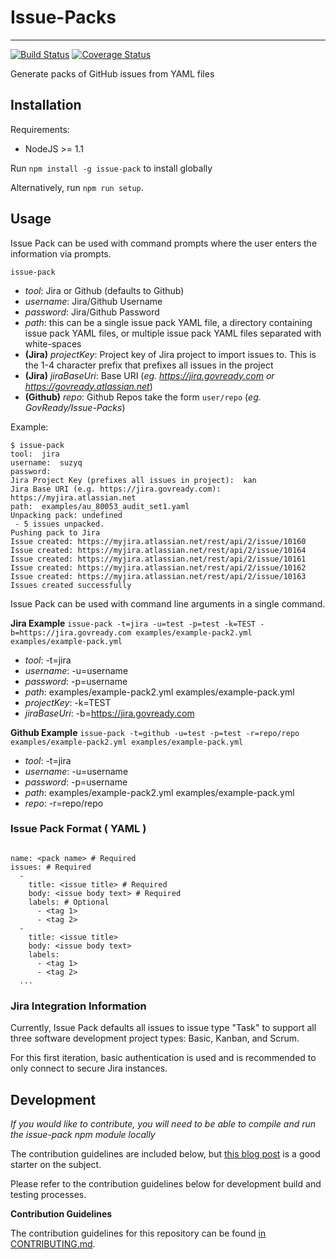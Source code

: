 # Issue-Packs
* * *

[![Build Status](https://travis-ci.org/GovReady/Issue-Packs.svg?branch=master)](https://travis-ci.org/GovReady/Issue-Packs)  [![Coverage Status](https://coveralls.io/repos/github/GovReady/Issue-Packs/badge.svg?branch=master)](https://coveralls.io/github/GovReady/Issue-Packs?branch=master)

Generate packs of GitHub issues from YAML files

## Installation

Requirements:

* NodeJS >= 1.1

Run `npm install -g issue-pack` to install globally

Alternatively, run `npm run setup`.

## Usage

Issue Pack can be used with command prompts where the user enters the information via prompts.

`issue-pack`

  * _tool_: Jira or Github (defaults to Github)
  * _username_: Jira/Github Username
  * _password_: Jira/Github Password
  * _path_: this can be a single issue pack YAML file, a directory containing issue pack YAML files, or multiple issue pack YAML files separated with white-spaces
  * **(Jira)** _projectKey_: Project key of Jira project to import issues to. This is the 1-4 character prefix that prefixes all issues in the project
  * **(Jira)** _jiraBaseUri_: Base URI (_eg. https://jira.govready.com or https://govready.atlassian.net_)
  * **(Github)** _repo_: Github Repos take the form `user/repo` (_eg. GovReady/Issue-Packs_)

Example:
```
$ issue-pack
tool:  jira
username:  suzyq
password:  
Jira Project Key (prefixes all issues in project):  kan
Jira Base URI (e.g. https://jira.govready.com):  https://myjira.atlassian.net
path:  examples/au_80053_audit_set1.yaml
Unpacking pack: undefined
 - 5 issues unpacked.
Pushing pack to Jira
Issue created: https://myjira.atlassian.net/rest/api/2/issue/10160
Issue created: https://myjira.atlassian.net/rest/api/2/issue/10164
Issue created: https://myjira.atlassian.net/rest/api/2/issue/10161
Issue created: https://myjira.atlassian.net/rest/api/2/issue/10162
Issue created: https://myjira.atlassian.net/rest/api/2/issue/10163
Issues created successfully

```


Issue Pack can be used with command line arguments in a single command.

**Jira Example**
`issue-pack -t=jira -u=test -p=test -k=TEST -b=https://jira.govready.com examples/example-pack2.yml examples/example-pack.yml`

  * _tool_: -t=jira
  * _username_: -u=username
  * _password_: -p=username
  * _path_: examples/example-pack2.yml examples/example-pack.yml
  * _projectKey_: -k=TEST
  * _jiraBaseUri_: -b=https://jira.govready.com

**Github Example**
`issue-pack -t=github -u=test -p=test -r=repo/repo examples/example-pack2.yml examples/example-pack.yml`

  * _tool_: -t=jira
  * _username_: -u=username
  * _password_: -p=username
  * _path_: examples/example-pack2.yml examples/example-pack.yml
  * _repo_: -r=repo/repo
  

### Issue Pack Format ( YAML )

```

name: <pack name> # Required
issues: # Required
  -
    title: <issue title> # Required
    body: <issue body text> # Required
    labels: # Optional
      - <tag 1>
      - <tag 2>
  -
    title: <issue title>
    body: <issue body text>
    labels:
      - <tag 1>
      - <tag 2>
  ...

```

### Jira Integration Information

Currently, Issue Pack defaults all issues to issue type "Task" to support all three software development project types: Basic, Kanban, and Scrum.

For this first iteration, basic authentication is used and is recommended to only connect to secure Jira instances.

## Development

_If you would like to contribute, you will need to be able to compile and run the issue-pack npm module locally_

The contribution guidelines are included below, but [this blog post](http://javascriptplayground.com/blog/2015/03/node-command-line-tool/) is a good starter on the subject.

Please refer to the contribution guidelines below for development build and testing processes.

**Contribution Guidelines**

The contribution guidelines for this repository can be found [in CONTRIBUTING.md](https://github.com/GovReady/Issue-Packs/blob/master/CONTRIBUTING.md).
